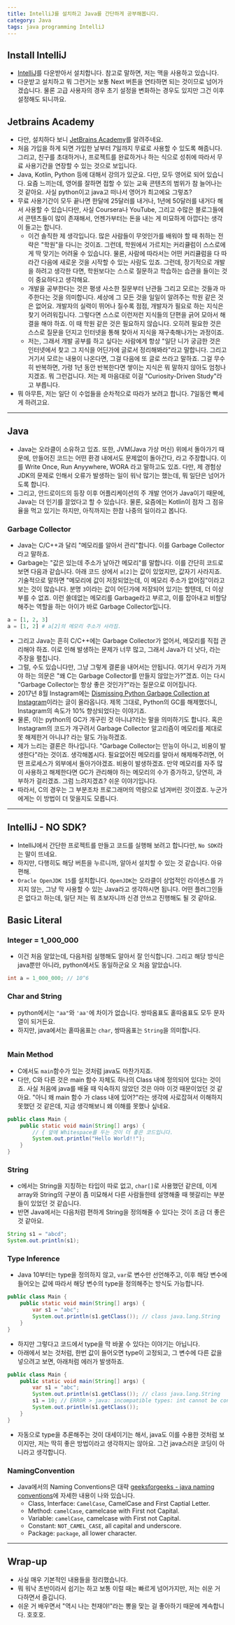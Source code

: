 ```yaml
---
title: IntelliJ를 설치하고 Java를 간단하게 공부해봅니다.
category: Java
tags: java programming IntelliJ
---
```


## Install IntelliJ

- [IntelliJ](https://www.jetbrains.com/ko-kr/idea/)를 다운받아서 설치합니다. 참고로 말하면, 저는 맥을 사용하고 있습니다.
- 다운받고 설치하고 뭐 그런거는 보통 Next 버튼을 연타하면 되는 것이므로 넘어가겠습니다. 물론 고급 사용자의 경우 초기 설정을 변화하는 경우도 있지만 그건 이후 설정해도 되니까요.

## Jetbrains Academy

- 다만, 설치하다 보니 [JetBrains Academy](https://hyperskill.org/tracks)를 알려주네요.
- 처음 가입을 하게 되면 가입한 날부터 7일까지 무료로 사용할 수 있도록 해줍니다. 그리고, 친구를 초대하거나, 프로젝트를 완료하거나 하는 식으로 성취에 따라서 무료 사용기간을 연장할 수 있는 것으로 보입니다.
- Java, Kotlin, Python 등에 대해서 강의가 있군요. 다만, 모두 영어로 되어 있습니다. 요즘 느끼는데, 영어를 잘하면 접할 수 있는 교육 콘텐츠의 범위가 참 늘어나는 것 같아요. 사실 python이고 java고 떠나서 영어가 최고에요 그렇죠?
- 무료 사용기간이 모두 끝나면 한달에 25달러를 내거나, 1년에 50달러를 내거다 해서 사용할 수 있습니다만, 사실 Coursera나 YouTube, 그리고 수많은 블로그들에서 콘텐츠들이 많이 존재해서, 언젠가부터는 돈을 내는 게 미묘하게 아깝다는 생각이 들고는 합니다.
  - 이건 솔직한 제 생각입니다. 많은 사람들이 무엇인가를 배워야 할 때 취하는 전략은 "학원"을 다니는 것이죠. 그런데, 학원에서 가르치는 커리큘럼이 스스로에게 딱 맞기는 어려울 수 있습니다. 물론, 사람에 따라서는 어떤 커리큘럼을 다 따라간 다음에 새로운 것을 시작할 수 있는 사람도 있죠. 그런데, 장기적으로 개발을 하려고 생각한 다면, 학원보다는 스스로 질문하고 학습하는 습관을 들이는 것이 중요하다고 생각해요.
  - 개발을 공부한다는 것은 평생 사소한 질문부터 난관들 그리고 모르는 것들과 마주한다는 것을 의미합니다. 세상에 그 모든 것을 일일이 알려주는 학원 같은 것은 없어요. 개발자의 실력이 뛰어나 질수록 점점, 개발자가 필요로 하는 지식은 찾기 어려워집니다. 그렇다면 스스로 이런저런 지식들의 단편을 긁어 모아서 해결을 해야 하죠. 이 때 학원 같은 것은 필요하지 않습니다. 오히려 필요한 것은 스스로 질문을 던지고 인터넷을 통해 찾아서 지식을 재구축해나가는 과정이죠.
  - 저는, 그래서 개발 공부를 하고 싶다는 사람에게 항상 "일단 니가 궁금한 것은 인터넷에서 찾고 그 지식을 어딘가에 글로서 정리해봐라"라고 말합니다. 그리고 거기서 모르는 내용이 나온다면, 그걸 다음에 또 글로 쓰라고 말하죠. 그걸 무수히 반복하면, 가령 1년 동안 반복한다면 쌓이는 지식은 뭐 말하지 않아도 엄청나지겠죠. 뭐 그런겁니다. 저는 제 마음대로 이걸 "Curiosity-Driven Study"라고 부릅니다.
- 뭐 아무튼, 저는 일단 이 수업들을 순차적으로 따라가 보려고 합니다. 7일동안 빡세게 하려고요.

--- 

## Java

- Java는 오라클이 소유하고 있죠. 또한, JVM(Java 가상 머신) 위에서 돌아가기 때문에, 만들어진 코드는 어떤 환경 내에서도 문제없이 돌아간다, 라고 주장합니다. 이를 Write Once, Run Anyywhere, WORA 라고 말하고도 있죠. 다만, 제 경험상 JDK의 문제로 인해서 오류가 발생하는 일이 워낙 많기는 했는데, 뭐 일단은 넘어가도록 합니다.
- 그리고, 안드로이드의 등장 이후 어플리케이션의 주 개발 언어가 Java이기 때문에, Java는 더 인기를 끌었다고 할 수 있습니다. 물론, 요즘에는 Kotlin이 점차 그 점유율을 먹고 있기는 하지만, 아직까지는 한참 나중의 일이라고 봅니다.

### Garbage Collector

- Java는 C/C++과 달리 "메모리를 알아서 관리"합니다. 이를 Garbage Collector라고 말하죠.
- Garbage는 "값은 있는데 주소가 날아간 메모리"를 말합니다. 이를 간단히 코드로 보면 다음과 같습니다. 아래 코드 상에서 `a[2]`는 값이 있었지만, 값자기 사라지죠. 기술적으로 말하면 "메모리에 값이 저장되었는데, 이 메모리 주소가 없어짐"이라고 보는 것이 많습니다. 분명 `3`이라는 값이 어딘가에 저장되어 있기는 할텐데, 더 이상 부를 수 없죠. 이런 쓸데없는 메모리를 Garbage라고 부르고, 이를 잡아내고 비할당해주는 역할을 하는 아이가 바로 Garbage Collector입니다.

```python
a = [1, 2, 3]
a = [1, 2] # a[2]의 메모리 주소가 사라짐.
```

- 그리고 Java는 흔히 C/C++에는 Garbage Collector가 없어서, 메모리를 직접 관리해야 하죠. 이로 인해 발생하는 문제가 너무 많고, 그래서 Java가 더 낫다, 라는 주장을 펼칩니다.
- 그럴, 수도 있습니다만, 그냥 그렇게 결론을 내어서는 안됩니다. 여기서 우리가 가져야 하는 의문은 "왜 C는 Garbage Collector를 만들지 않았는가?"겠죠. 이는 다시 "Garbage Collector는 항상 좋은 것인가?"라는 질문으로 이어집니다.
- 2017년 8월 Instagram에는 [Dismissing Python Garbage Collection at Instagram](https://instagram-engineering.com/dismissing-python-garbage-collection-at-instagram-4dca40b29172#.koitdzt7n)이라는 글이 올라옵니다. 제목 그대로, Python의 GC를 해제했더니, Instagram의 속도가 10% 향상되었다는 이야기죠.
- 물론, 이는 python의 GC가 개구린 것 아니냐?라는 말을 의미하기도 합니다. 혹은 Instagram의 코드가 개구려서 Garbage Collector 알고리즘이 메모리를 제대로 못 해제한거 아니냐? 라는 말도 가능하겠죠.
- 제가 느리는 결론은 하나입니다. "Garbage Collector는 만능이 아니고, 비용이 발생한다"라는 것이죠. 생각해봅시다. 필요없어진 메모리를 알아서 해제해주려면, 어떤 프로세스가 외부에서 돌아가야겠죠. 비용이 발생하겠죠. 만약 메모리를 자주 많이 사용하고 해제한다면 GC가 관리해야 하는 메모리의 수가 증가하고, 당연히, 과부하가 걸리겠죠. 그럼 느려지겠죠? 쉬운 이야기입니다.
- 따라서, C의 경우는 그 부분조차 프로그래머의 역량으로 넘겨버린 것이겠죠. 누군가에게는 이 방법이 더 맞을지도 모릅니다.

--- 

## IntelliJ - NO SDK?

- IntelliJ에서 간단한 프로젝트를 만들고 코드를 실행해 보려고 합니다만, `No SDK`라는 말이 뜨네요.
- 하지만, 다행히도 해당 버튼을 누르니까, 알아서 설치할 수 있는 것 같습니다. 아유 편해.
- `Oracle OpenJDK 15`를 설치합니다. `OpenJDK`는 오라클이 상업적인 라이센스를 가지지 않는, 그냥 막 사용할 수 있는 Java라고 생각하시면 됩니다. 어떤 플러그인들은 없다고 하는데, 일단 저는 뭐 초보자니까 신경 안쓰고 진행해도 될 것 같아요.

## Basic Literal 

### Integer = 1_000_000

- 이건 처음 알았는데, 다음처럼 실행해도 알아서 잘 인식합니다. 그리고 해당 방식은 java뿐만 아니라, python에서도 동일하군요 오 처음 알았습니다.

```java
int a = 1_000_000; // 10^6
```

### Char and String 

- python에서는 `"aa"`와 `'aa'`에 차이가 없습니다. 쌍따옴표도 홑따옴표도 모두 문자열이 되거든요.
- 하지만, java에서는 홑따옴표는 `char`, 쌍따옴표는 `String`을 의미합니다.

```java

```

### Main Method 

- C에서도 `main`함수가 있는 것처럼 java도 마찬가지죠.
- 다만, C와 다른 것은 main 함수 자체도 하나의 Class 내에 정의되어 있다는 것이죠. 사실 처음에 java를 배울 때 익숙하지 않았던 것은 아마 이것 때문이었던 것 같아요. "아니 왜 main 함수 가 class 내에 있어?"라는 생각에 사로잡혀서 이해하지 못했던 것 같은데, 지금 생각해보니 왜 이해를 못했나 싶네요.

```java
public class Main {
    public static void main(String[] args) { 
        // { 앞에 Whitespace를 두는 것이 더 좋은 코드입니다.
        System.out.println("Hello World!!");
    }
}
```

### String

- c에서는 String을 지칭하는 타입이 따로 없고, `char[]`로 사용했던 같은데, 이게 array와 String의 구분이 좀 미묘해서 다른 사람들한테 설명해줄 때 헷갈리는 부분들이 있었던 것 같습니다.
- 반면 Java에서는 다음처럼 편하게 String을 정의해줄 수 있다는 것이 조금 더 좋은 것 같아요.

```java
String s1 = "abcd";
System.out.println(s1);
```

### Type Inference

- Java 10부터는 type을 정의하지 않고, `var`로 변수만 선언해주고, 이후 해당 변수에 들어오는 값에 따라서 해당 변수의 type을 정의해주는 방식도 가능합니다.

```java
public class Main {
    public static void main(String[] args) {
        var s1 = "abc";
        System.out.println(s1.getClass()); // class java.lang.String
    }
}
```

- 하지만 그렇다고 코드에서 type을 막 바꿀 수 있다는 이야기는 아닙니다. 
- 아래에서 보는 것처럼, 한번 값이 들어오면 type이 고정되고, 그 변수에 다른 값을 넣으려고 보면, 아래처럼 에러가 발생하죠.

```java
public class Main {
    public static void main(String[] args) {
        var s1 = "abc";
        System.out.println(s1.getClass()); // class java.lang.String
        s1 = 10; // ERROR > java: incompatible types: int cannot be converted to java.lang.String
        System.out.println(s1.getClass());
    }
}
```

- 자동으로 type을 추론해주는 것이 대세이기는 해서, java도 이를 수용한 것처럼 보이지만, 저는 딱히 좋은 방법이라고 생각하지는 않아요. 그건 java스러운 코딩이 아니라고 생각합니다.

### NamingConvention

- Java에서의 Naming Conventions은 대략 [geeksforgeeks - java naming conventions](https://www.geeksforgeeks.org/java-naming-conventions/)에 자세한 내용이 나와 있습니다.
  - Class, Interface: `CamelCase`, CamelCase and First Captial Letter. 
  - Method: `camelCase`, camelcase with First not Capital. 
  - Variable: `camelCase`, camelcase with First not Capital. 
  - Constant: `NOT_CAMEL_CASE`, all capital and underscore.
  - Package: `package`, all lower character.

---

## Wrap-up

- 사실 매우 기본적인 내용들을 정리했습니다.
- 뭐 워낙 초반이라서 쉽기는 하고 보통 이럴 때는 빠르게 넘어가지만, 저는 쉬운 거 다하면서 즐깁니다. 
- 쉬운 거 배우면서 "역시 나는 천재야!"라는 뽕을 맞는 걸 좋아하기 때문에 계속합니다. 호호호.

